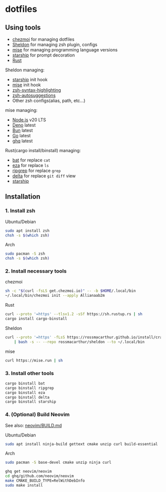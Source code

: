 # dotfiles

## Using tools

- [chezmoi](https://chezmoi.io) for managing dotfiles
- [Sheldon](https://sheldon.cli.rs) for managing zsh plugin, configs
- [mise](https://mise.jdx.dev) for managing programming language versions
- [starship](https://starship.rs) for prompt decoration
- [Rust](https://rust-lang.org)

Sheldon managing:

- [starship](https://starship.rs) init hook
- [mise](https://mise.jdx.dev) init hook
- [zsh-syntax-highlighting](https://github.com/zsh-users/zsh-syntax-highlighting)
- [zsh-autosuggestions](https://github.com/zsh-users/zsh-autosuggestions)
- Other zsh configs(alias, path, etc...)

mise managing:

- [Node.js](https://nodejs.org/) v20 LTS
- [Deno](https://deno.com/) latest
- [Bun](https://bun.sh/) latest
- [Go](https://go.dev/) latest
- [ghq](https://github.com/x-motemen/ghq) latest

Rust(cargo install/binstall) managing:

- [bat](https://github.com/sharkdp/bat) for replace `cat`
- [eza](https://github.com/eza-community/eza) for replace `ls`
- [ripgrep](https://github.com/BurntSushi/ripgrep) for replace `grep`
- [delta](https://github.com/dandavision/delta) for replace `git diff` view
- [starship](https://starship.rs)

## Installation

### 1. Install zsh

Ubuntu/Debian

```sh
sudo apt install zsh
chsh -s $(which zsh)
```
Arch

```sh
sudo pacman -S zsh
chsh -s $(which zsh)
```

### 2. Install necessary tools

chezmoi
```sh
sh -c "$(curl -fsLS get.chezmoi.io)" -- -b $HOME/.local/bin
~/.local/bin/chezmoi init --apply Allianaab2m
```

Rust

```sh
curl --proto '=https' --tlsv1.2 -sSf https://sh.rustup.rs | sh
cargo install cargo-binstall
```

Sheldon

```sh
curl --proto '=https' -fLsS https://rossmacarthur.github.io/install/crate.sh \
    | bash -s -- --repo rossmacarthur/sheldon --to ~/.local/bin

```

mise
```sh
curl https://mise.run | sh
```

### 3. Install other tools

```sh
cargo binstall bat
cargo binstall ripgrep
cargo binstall eza
cargo binstall delta
cargo binstall starship

```

### 4. (Optional) Build Neovim

See also: [neovim/BUILD.md](https://github.com/neovim/neovim/blob/master/BUILD.md)

Ubuntu/Debian
```sh
sudo apt install ninja-build gettext cmake unzip curl build-essential
```

Arch
```sh
sudo pacman -S base-devel cmake unzip ninja curl
```

```sh
ghq get neovim/neovim
cd ghq/github.com/neovim/neovim
make CMAKE_BUILD_TYPE=RelWithDebInfo
sudo make install
```
